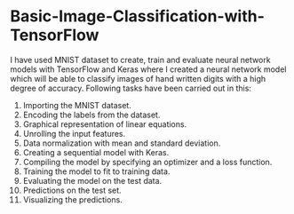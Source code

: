 # Basic-Image-Classification-with-TensorFlow
I have used MNIST dataset to create, train and evaluate neural network models with TensorFlow and Keras where I created a neural network model which will be able to classify images of hand written digits with a high degree of accuracy.
Following tasks have been carried out in this:
1. Importing the MNIST dataset.
2. Encoding the labels from the dataset.
3. Graphical representation of linear equations.
4. Unrolling the input features.
5. Data normalization with mean and standard deviation.
6. Creating a sequential model with Keras.
7. Compiling the model by specifying an optimizer and a loss function.
8. Training the model to fit to training data.
9. Evaluating the model on the test data.
10. Predictions on the test set.
11. Visualizing the predictions.
